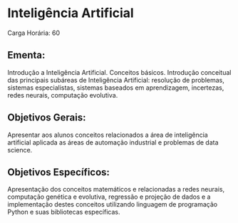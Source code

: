 # Inteligência Artificial

Carga Horária: 60

## Ementa:

Introdução a Inteligência Artificial. Conceitos básicos. Introdução conceitual das principais subáreas de Inteligência Artificial: resolução de problemas, sistemas especialistas, sistemas baseados em aprendizagem, incertezas, redes neurais, computação evolutiva.  

## Objetivos Gerais:

Apresentar aos alunos conceitos relacionados a área de inteligência artificial aplicada as áreas de automação industrial e problemas de data science.

## Objetivos Específicos:

Apresentação dos conceitos matemáticos e relacionadas a redes neurais, computação genética e evolutiva, regressão e projeção de dados e a implementação destes conceitos utilizando linguagem de programação Python e suas bibliotecas específicas.